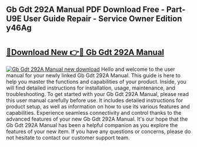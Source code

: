 ## Gb Gdt 292A Manual PDF Download Free - Part-U9E User Guide Repair - Service Owner Edition y46Ag

# <h2><a href="http://bc76977.oget.top/?id=Gb+Gdt+292A+Manual">🔗Download New 👉🔴 Gb Gdt 292A Manual</a></h2>

[![Gb Gdt 292A Manual new download](https://i.imgur.com/5g1atiW.png)](http://bc76977.oget.top/?id=Gb+Gdt+292A+Manual)
Hello and welcome to the user manual for your newly linked Gb Gdt 292A Manual. This guide is here to help you master the functions and capabilities of your product. Inside, you will find detailed instructions for installation, usage, maintenance, and troubleshooting. To get started with your Gb Gdt 292A Manual, please read this user manual carefully before use. It includes detailed instructions for product setup, as well as information on how to use its various features and capabilities. Experience seamless connectivity and control thanks to the advanced features of your new Gb Gdt 292A Manual. It's our hope that the Gb Gdt 292A Manual has been a helpful companion as you explore the features of your new item. If you have any questions or concerns, please do not hesitate to contact our customer support team.
